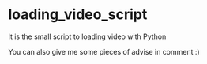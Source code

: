 # loading_video_script
It is the small script to loading video with Python

You can also give me some pieces of advise in comment :)
